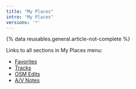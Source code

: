 ```yaml
---
title: "My Places"
intro: "My Places"
versions: '*'
---
```


{% data reusables.general.article-not-complete %}

Links to all sections in My Places menu:
- [Favorites](/osmand/personal/favorites)
- [Tracks](/osmand/personal/tracks)
- [OSM Edits](/osmand/personal/osmedits)
- [A/V Notes](/osmand/personal/avnotes)
